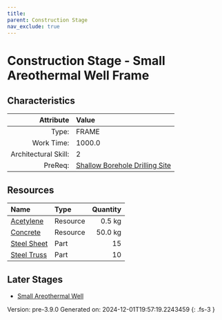 ```yaml
---
title: 
parent: Construction Stage
nav_exclude: true
---
```

# Construction Stage - Small Areothermal Well Frame


## Characteristics

| Attribute      | Value |
|--------:|:------|
|Type:|FRAME|
|Work Time:|1000.0|
|Architectural Skill:|2|
|PreReq:|[Shallow Borehole Drilling Site](../construction/shallow-borehole-drilling-site.html)|

## Resources

| Name | Type | Quantity |
|:-----|:-----|-----:|
|[Acetylene](../resource/acetylene.html)|Resource|0.5 kg|
|[Concrete](../resource/concrete.html)|Resource|50.0 kg|
|[Steel Sheet](../part/steel-sheet.html)|Part|15|
|[Steel Truss](../part/steel-truss.html)|Part|10|

## Later Stages
- [Small Areothermal Well](../construction/small-areothermal-well.html)


Version: pre-3.9.0 Generated on: 2024-12-01T19:57:19.2243459
{: .fs-3 }